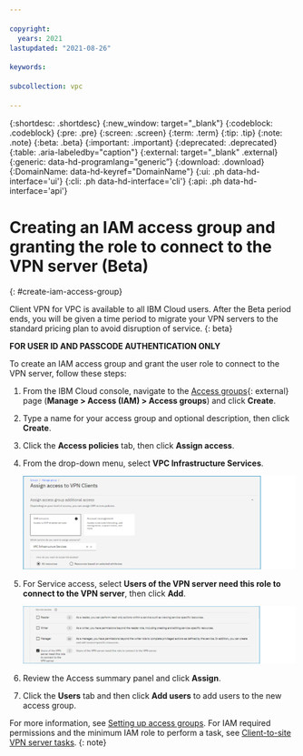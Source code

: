 ```yaml
---

copyright:
  years: 2021
lastupdated: "2021-08-26"

keywords:

subcollection: vpc

---
```


{:shortdesc: .shortdesc}
{:new_window: target="_blank"}
{:codeblock: .codeblock}
{:pre: .pre}
{:screen: .screen}
{:term: .term}
{:tip: .tip}
{:note: .note}
{:beta: .beta}
{:important: .important}
{:deprecated: .deprecated}
{:table: .aria-labeledby="caption"}
{:external: target="_blank" .external}
{:generic: data-hd-programlang="generic”}
{:download: .download}
{:DomainName: data-hd-keyref="DomainName"}
{:ui: .ph data-hd-interface='ui'}
{:cli: .ph data-hd-interface='cli'}
{:api: .ph data-hd-interface='api'}

# Creating an IAM access group and granting the role to connect to the VPN server (Beta)
{: #create-iam-access-group}

Client VPN for VPC is available to all IBM Cloud users. After the Beta period ends, you will be given a time period to migrate your VPN servers to the standard pricing plan to avoid disruption of service.
{: beta}

**FOR USER ID AND PASSCODE AUTHENTICATION ONLY**

To create an IAM access group and grant the user role to connect to the VPN server, follow these steps:

1. From the IBM Cloud console, navigate to the [Access groups](https://cloud.ibm.com/iam/groups){: external} page (**Manage > Access (IAM) > Access groups**) and click **Create**.
1. Type a name for your access group and optional description, then click **Create**.
1. Click the **Access policies** tab, then click **Assign access**.
1. From the drop-down menu, select **VPC Infrastructure Services**. 

   ![Assigning access to an access group](images/vpn-access-role.png "Assigning access to an access group") 
1. For Service access, select **Users of the VPN server need this role to connect to the VPN server**, then click **Add**.

   ![Assigning access role to an access group](images/vpn-access.png "Assigning access role to an access group") 
1. Review the Access summary panel and click **Assign**.
1. Click the **Users** tab and then click **Add users** to add users to the new access group.

For more information, see [Setting up access groups](/docs/account?topic=account-groups). For IAM required permissions and the minimum IAM role to perform a task, see [Client-to-site VPN server tasks](/docs/vpc?topic=vpc-resource-authorizations-required-for-api-and-cli-calls#vpn-server-authorizations-required-for-api-and-cli-calls).
{: note}
